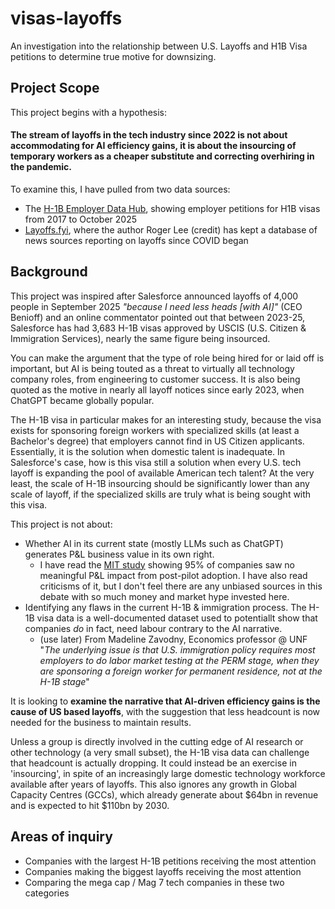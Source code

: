 # visas-layoffs
An investigation into the relationship between U.S. Layoffs and H1B Visa petitions to determine true motive for downsizing.

## Project Scope

This project begins with a hypothesis:

#### The stream of layoffs in the tech industry since 2022 is not about accommodating for AI efficiency gains, it is about the insourcing of temporary workers as a cheaper substitute and correcting overhiring in the pandemic.

To examine this, I have pulled from two data sources:
- The [H-1B Employer Data Hub](https://www.uscis.gov/tools/reports-and-studies/h-1b-employer-data-hub), showing employer petitions for H1B visas from 2017 to October 2025
- [Layoffs.fyi](https://layoffs.fyi), where the author Roger Lee (credit) has kept a database of news sources reporting on layoffs since COVID began


## Background

This project was inspired after Salesforce announced layoffs of 4,000 people in September 2025 *"because I need less heads [with AI]"* (CEO Benioff) and an online commentator pointed out that between 2023-25, Salesforce has had 3,683 H-1B visas approved by USCIS (U.S. Citizen & Immigration Services), nearly the same figure being insourced.

You can make the argument that the type of role being hired for or laid off is important, but AI is being touted as a threat to virtually all technology company roles, from engineering to customer success. It is also being quoted as the motive in nearly all layoff notices since early 2023, when ChatGPT became globally popular. 

The H-1B visa in particular makes for an interesting study, because the visa exists for sponsoring foreign workers with specialized skills (at least a Bachelor's degree) that employers cannot find in US Citizen applicants. Essentially, it is the solution when domestic talent is inadequate. In Salesforce's case, how is this visa still a solution when every U.S. tech layoff is expanding the pool of available American tech talent? At the very least, the scale of H-1B insourcing should be significantly lower than any scale of layoff, if the specialized skills are truly what is being sought with this visa. 

This project is not about:
- Whether AI in its current state (mostly LLMs such as ChatGPT) generates P&L business value in its own right. 
    - I have read the [MIT study](https://mlq.ai/media/quarterly_decks/v0.1_State_of_AI_in_Business_2025_Report.pdf) showing 95% of companies saw no meaningful P&L impact from post-pilot adoption. I have also read criticisms of it, but I don't feel there are any unbiased sources in this debate with so much money and market hype invested here.
- Identifying any flaws in the current H-1B & immigration process. The H-1B visa data is a well-documented dataset used to potentiallt show that companies *do* in fact, need labour contrary to the AI narrative. 
    - (use later) From Madeline Zavodny, Economics professor @ UNF "*The underlying issue is that U.S. immigration policy requires most employers to do labor market testing at the PERM stage, when they are sponsoring a foreign worker for permanent residence, not at the H-1B stage*"

It is looking to **examine the narrative that AI-driven efficiency gains is the cause of US based layoffs**, with the suggestion that less headcount is now needed for the business to maintain results. 

Unless a group is directly involved in the cutting edge of AI research or other technology (a very small subset), the H-1B visa data can challenge that headcount is actually dropping. It could instead be an exercise in 'insourcing', in spite of an increasingly large domestic technology workforce available after years of layoffs. This also ignores any growth in Global Capacity Centres (GCCs), which already generate about $64bn in revenue and is expected to hit $110bn by 2030.

## Areas of inquiry

- Companies with the largest H-1B petitions receiving the most attention
- Companies making the biggest layoffs receiving the most attention
- Comparing the mega cap / Mag 7 tech companies in these two categories